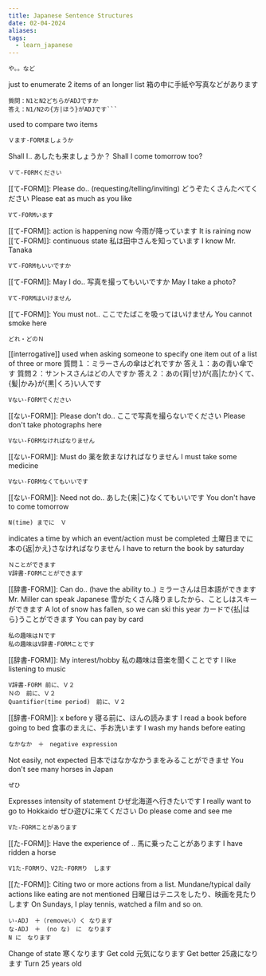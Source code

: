 ```yaml
---
title: Japanese Sentence Structures
date: 02-04-2024
aliases: 
tags:
  - learn_japanese
---
```

```
や。。など
```
just to enumerate 2 items of an longer list
箱の中に手紙や写真などがあります

```
質問：N1とN2どちらがADJですか
答え：N1/N2の{方|ほう}がADJです```
```
used to compare two items

```
Ｖます-FORMましょうか
```
Shall I..
あしたも来ましょうか？
Shall I come tomorrow too?

```
Ｖて-FORMください
```
[[て-FORM]]: Please do.. (requesting/telling/inviting)
どうぞたくさんたべてください
Please eat as much as you like

```
Vて-FORMいます
```
[[て-FORM]]: action is happening now
今雨が降っています
It is raining now
[[て-FORM]]: continuous state
私は田中さんを知っています
I know Mr. Tanaka

```
Vて-FORMもいいですか
```
[[て-FORM]]: May I do..
写真を撮ってもいいですか
May I take a photo?

```
Vて-FORMはいけません
```
[[て-FORM]]: You must not..
ここでたばこを吸ってはいけません
You cannot smoke here

```
どれ・どのＮ
```
[[interrogative]] used when asking someone to specify one item out of a list of three or more
質問１：ミラーさんの傘はどれですか
答え１：あの青い傘です
質問２：サントスさんはどの人ですか
答え２：あの{背|せ}が{高|たか}くて、{髪|かみ}が{黒|くろ}い人です

```
Vない-FORMでください
```
[[ない-FORM]]: Please don't do..
ここで写真を撮らないでください
Please don't take photographs here

```
Vない-FORMなければなりません
```
[[ない-FORM]]: Must do
薬を飲まなければなりません
I must take some medicine

```
Vない-FORMなくてもいいです
```
[[ない-FORM]]: Need not do..
あした{来|こ}なくてもいいです
You don't have to come tomorrow 

```
N(time) までに　Ｖ
```
indicates a time by which an event/action must be completed
土曜日までに本の{返|かえ}さなければなりません
I have to return the book by saturday

```
Ｎことができます
V辞書-FORMことができます
```
[[辞書-FORM]]:  Can do.. (have the ability to..)
ミラーさんは日本語ができます
Mr. Miller can speak Japanese
雪がたくさん降りましたから、ことしはスキーができます
A lot of snow has fallen, so we can ski this year
カードで{払|はら}うことができます
You can pay by card

```
私の趣味はＮです
私の趣味はV辞書-FORMことです
```
[[辞書-FORM]]:  My interest/hobby
私の趣味は音楽を聞くことです
I like listening to music

```
V辞書-FORM 前に、Ｖ２
Ｎの　前に、Ｖ２
Quantifier(time period)　前に、Ｖ２
```
[[辞書-FORM]]:  x before y
寝る前に、ほんの読みます
I read a book before going to bed
食事のまえに、手お洗います
I wash my hands before eating

```
なかなか　＋　negative expression
```
Not easily, not expected
日本ではなかなかうまをみることができませ
You don't see many horses in Japan

```
ぜひ　
```
Expresses intensity of statement
ひぜ北海道へ行きたいです
I really want to go to Hokkaido
ぜひ遊びに来てください
Do please come and see me

```
Vた-FORMことがあります
```
[[た-FORM]]: Have the experience of ..
馬に乗ったことがあります
I have ridden a horse

```
V1た-FORMり、V2た-FORMり　します
```
[[た-FORM]]: Citing two or more actions from a list. Mundane/typical daily actions like eating are not mentioned
日曜日はテニスをしたり、映画を見たりします
On Sundays, I play tennis, watched a film and so on. 

```
い-ADJ　＋（removeい）く なります
な-ADJ　＋　(no な)　に　なります　
N に　なります
```
Change of state
寒くなります
Get cold
元気になります
Get better
25歳になります
Turn 25 years old